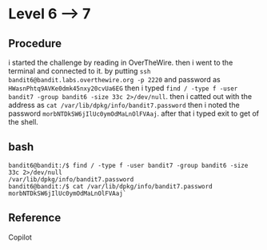 # Level 6 --> 7

## Procedure
i started the challenge by reading in OverTheWire.
then i went to the terminal and connected to it.
by putting `ssh bandit6@bandit.labs.overthewire.org -p 2220` 
and password as `HWasnPhtq9AVKe0dmk45nxy20cvUa6EG`
then i typed `find / -type f -user bandit7 -group bandit6 -size 33c 2>/dev/null`.
then i catted out with the address as `cat /var/lib/dpkg/info/bandit7.password`
then i noted the password `morbNTDkSW6jIlUc0ymOdMaLnOlFVAaj`.
after that i typed exit to get of the shell.

## bash
```
bandit6@bandit:/$ find / -type f -user bandit7 -group bandit6 -size 33c 2>/dev/null
/var/lib/dpkg/info/bandit7.password
bandit6@bandit:/$ cat /var/lib/dpkg/info/bandit7.password
morbNTDkSW6jIlUc0ymOdMaLnOlFVAaj`
```

## Reference
Copilot
